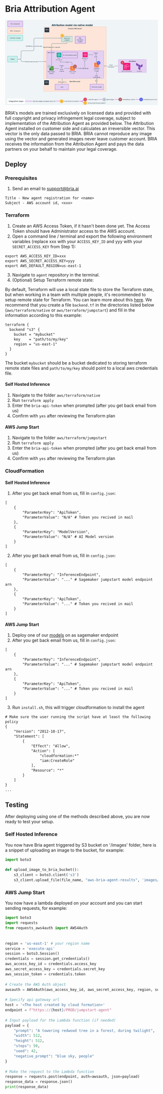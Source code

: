 # Bria Attribution Agent
![alt text](./assets/architecture.png)

BRIA's models are trained exclusively on licensed data and provided with full copyright and privacy infringement legal coverage, subject to implementation of the Attribution Agent as provided below. The Attribution Agent installed on customer side and calculates an irreversible vector. This vector is the only data passed to BRIA. BRIA cannot reproduce any image using the vector and generated images never leave customer account. BRIA receives the information from the Attribution Agent and pays the data partners on your behalf to maintain your legal coverage.

## Deploy

### Prerequisites
1. Send an email to support@bria.ai
```Plain
Title - New agent registration for <name>
Subject - AWS account id, <xxx>
```

### Terraform

1. Create an AWS Access Token, if it hasn't been done yet. The Access Token should have Administrator access to the AWS account.
2. Open a command line / terminal and export the following environment variables (replace xxx with your `ACCESS_KEY_ID` and yyy with your `SECRET_ACCESS_KEY` from Step 1):

```
export AWS_ACCESS_KEY_ID=xxx
export AWS_SECRET_ACCESS_KEY=yyy
export AWS_DEFAULT_REGION=us-east-1
```

3. Navigate to `agent` repository in the terminal.
4. (Optional) Setup Terraform remote state:

By default, Terraform will use a local state file to store the Terraform state, but when working in a team with multiple people, it's recommended to setup remote state for Terraform. You can learn more about this [here](https://developer.hashicorp.com/terraform/language/settings/backends/s3). We recommend that you create a file `backend.tf` in the directories listed below (`aws/terraform/native` or `aws/terraform/jumpstart`) and fill in the information according to this example:

```
terraform {
  backend "s3" {
    bucket = "mybucket"
    key    = "path/to/my/key"
    region = "us-east-1"
  }
}
```

The bucket `mybucket` should be a bucket dedicated to storing terraform remote state files and `path/to/my/key` should point to a local aws credentials file.

#### Self Hosted Inference

1. Navigate to the folder `aws/terraform/native`
2. Run `terraform apply`
3. Enter the `bria-api-token` when prompted (after you get back email from us)
4. Confirm with `yes` after reviewing the Terraform plan

#### AWS Jump Start

1. Navigate to the folder `aws/terraform/jumpstart`
2. Run `terraform apply`
3. Enter the `bria-api-token` when prompted (after you get back email from us)
4. Confirm with `yes` after reviewing the Terraform plan

### CloudFormation

#### Self Hosted Inference
1. After you get back email from us, fill in `config.json`:
```YML
[
    {
        "ParameterKey": "ApiToken",
        "ParameterValue": "N/A" # Token you recived in mail
    },
    {
        "ParameterKey": "ModelVersion",
        "ParameterValue": "N/A" # AI Model version
    }
]
```
2. After you get back email from us, fill in `config.json`:
```YML
[
    {
        "ParameterKey": "InferenceEndpoint",
        "ParameterValue": "..." # Sagemaker jumpstart model endpoint arn
    },
    {
        "ParameterKey": "ApiToken",
        "ParameterValue": "..." # Token you recived in mail
    }
]
```

#### AWS Jump Start
1. Deploy one of our [models](https://aws.amazon.com/marketplace/seller-profile?id=seller-ilfk2fw5juhfi) on as sagemaker endpoint
2. After you get back email from us, fill in `config.json`:
```YML
[
    {
        "ParameterKey": "InferenceEndpoint",
        "ParameterValue": "..." # Sagemaker jumpstart model endpoint arn
    },
    {
        "ParameterKey": "ApiToken",
        "ParameterValue": "..." # Token you recived in mail
    }
]
```
3. Run `install.sh`, this will trigger cloudformation to install the agent
```YML
# Make sure the user running the script have at least the following policy
{
    "Version": "2012-10-17",
    "Statement": [
        {
            "Effect": "Allow",
            "Action": [
                "cloudformation:*"
                "iam:CreateRole"
            ],
            "Resource": "*"
        }
    ]
}
...
```

## Testing

After deploying using one of the methods described above, you are now ready to test your setup.

### Self Hosted Inference

You now have Bria agent triggered by S3 bucket on '/images' folder, here is a snippet of uploading an image to the bucket, for example:
```python
import boto3

def upload_image_to_bria_bucket():
    s3_client = boto3.client('s3')
    s3_client.upload_file(file_name, "aws-bria-agent-results", 'images/' + object_name)

```

### AWS Jump Start

You now have a lambda deployed on your account and you can start sending requests, for example:

```python
import boto3
import requests
from requests_aws4auth import AWS4Auth


region = 'us-east-1' # your region name
service = 'execute-api' 
session = boto3.Session()
credentials = session.get_credentials()
aws_access_key_id = credentials.access_key
aws_secret_access_key = credentials.secret_key
aws_session_token = credentials.token

# Create the AWS Auth object
awsauth = AWS4Auth(aws_access_key_id, aws_secret_access_key, region, service, session_token=aws_session_token)

# Specify api gateway url
host = '<The host created by cloud formation>'
endpoint = f"https://{host}/PROD/jumpstart-agent"

# Input payload for the Lambda function (if needed)
payload = {
    "prompt": "A towering redwood tree in a forest, during twilight",
    "width": 512,
    "height": 512,
    "steps": 50,
    "seed": 42,
    "negative_prompt": "blue sky, people"
}

# Make the request to the Lambda function
response = requests.post(endpoint, auth=awsauth, json=payload)
response_data = response.json()
print(response_data)
```

